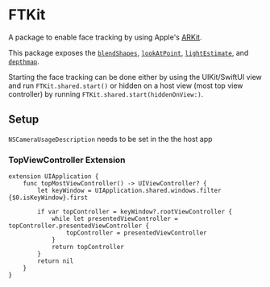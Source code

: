 # FTKit

A package to enable face tracking by using Apple's [ARKit](https://developer.apple.com/documentation/arkit).

This package exposes the [`blendShapes`](https://developer.apple.com/documentation/arkit/arfaceanchor/2928251-blendshapes/), [`lookAtPoint`](https://developer.apple.com/documentation/arkit/arfaceanchor/2968192-lookatpoint), [`lightEstimate`](https://developer.apple.com/documentation/arkit/arlightestimate), and [`depthmap`](https://developer.apple.com/documentation/arkit/ardepthdata/3566296-depthmap).

Starting the face tracking can be done either by using the UIKit/SwiftUI view and run `FTKit.shared.start()` or hidden on a host view (most top view controller) by running `FTKit.shared.start(hiddenOnView:)`. 


## Setup

`NSCameraUsageDescription` needs to be set in the the host app


### TopViewController Extension

```
extension UIApplication {
    func topMostViewController() -> UIViewController? {
        let keyWindow = UIApplication.shared.windows.filter {$0.isKeyWindow}.first
        
        if var topController = keyWindow?.rootViewController {
            while let presentedViewController = topController.presentedViewController {
                topController = presentedViewController
            }
            return topController
        }
        return nil
    }
}
```

